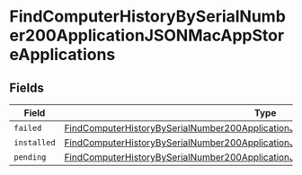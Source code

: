 # FindComputerHistoryBySerialNumber200ApplicationJSONMacAppStoreApplications


## Fields

| Field                                                                                                                                                                                                   | Type                                                                                                                                                                                                    | Required                                                                                                                                                                                                | Description                                                                                                                                                                                             |
| ------------------------------------------------------------------------------------------------------------------------------------------------------------------------------------------------------- | ------------------------------------------------------------------------------------------------------------------------------------------------------------------------------------------------------- | ------------------------------------------------------------------------------------------------------------------------------------------------------------------------------------------------------- | ------------------------------------------------------------------------------------------------------------------------------------------------------------------------------------------------------- |
| `failed`                                                                                                                                                                                                | [FindComputerHistoryBySerialNumber200ApplicationJSONMacAppStoreApplicationsFailed](../../models/operations/findcomputerhistorybyserialnumber200applicationjsonmacappstoreapplicationsfailed.md)[]       | :heavy_minus_sign:                                                                                                                                                                                      | N/A                                                                                                                                                                                                     |
| `installed`                                                                                                                                                                                             | [FindComputerHistoryBySerialNumber200ApplicationJSONMacAppStoreApplicationsInstalled](../../models/operations/findcomputerhistorybyserialnumber200applicationjsonmacappstoreapplicationsinstalled.md)[] | :heavy_minus_sign:                                                                                                                                                                                      | N/A                                                                                                                                                                                                     |
| `pending`                                                                                                                                                                                               | [FindComputerHistoryBySerialNumber200ApplicationJSONMacAppStoreApplicationsPending](../../models/operations/findcomputerhistorybyserialnumber200applicationjsonmacappstoreapplicationspending.md)[]     | :heavy_minus_sign:                                                                                                                                                                                      | N/A                                                                                                                                                                                                     |